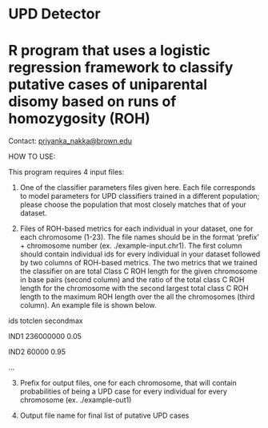 # UPD Detector
# R program that uses a logistic regression framework to classify putative cases of uniparental disomy based on runs of homozygosity (ROH) 

Contact: priyanka_nakka@brown.edu

HOW TO USE:

This program requires 4 input files: 

1) One of the classifier parameters files given here.  Each file corresponds to model parameters for UPD classifiers trained in a different population; please choose the population that most closely matches that of your dataset.

2) Files of ROH-based metrics for each individual in your dataset, one for each chromosome (1-23). The file names should be in the format ‘prefix’ + chromosome number (ex. ./example-input.chr1).  The first column should contain individual ids for every individual in your dataset followed by two columns of ROH-based metrics.  The two metrics that we trained the classifier on are total Class C ROH length for the given chromosome in base pairs (second column) and the ratio of the total class C ROH length for the chromosome with the second largest total class C ROH length to the maximum ROH length over the all the chromosomes (third column).  An example file is shown below.

ids	totclen		secondmax

IND1	236000000	0.05

IND2	60000		0.95

…

3) Prefix for output files, one for each chromosome, that will contain probabilities of being a UPD case for every individual for every chromosome (ex. ./example-out1) 

4) Output file name for final list of putative UPD cases



